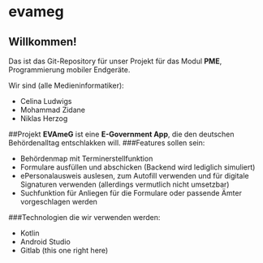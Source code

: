 # evameg

## Willkommen!

Das ist das Git-Repository für unser Projekt für das Modul **PME**, Programmierung mobiler Endgeräte.

Wir sind (alle Medieninformatiker):
- Celina Ludwigs
- Mohammad Zidane
- Niklas Herzog

##Projekt
__EVAmeG__ ist eine __E-Government App__, die den deutschen Behördenalltag entschlakken will.
###Features sollen sein:
- Behördenmap mit Terminerstellfunktion
- Formulare ausfüllen und abschicken (Backend wird lediglich simuliert)
- ePersonalausweis auslesen, zum Autofill verwenden und für digitale Signaturen verwenden (allerdings vermutlich nicht umsetzbar)
- Suchfunktion für Anliegen für die Formulare oder passende Ämter vorgeschlagen werden

###Technologien die wir verwenden werden:
- Kotlin
- Android Studio
- Gitlab (this one right here)
